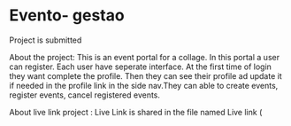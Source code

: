 # Evento- gestao

Project is submitted

About the project: This is an event portal for a collage. In this portal a user can register. Each user have seperate interface. At the first time of login they want complete the profile. Then they can see their profile ad update it if needed in the profile link in the side nav.They can able to create events, register events, cancel registered events.

About live link project : Live Link is shared in the file named Live link (
